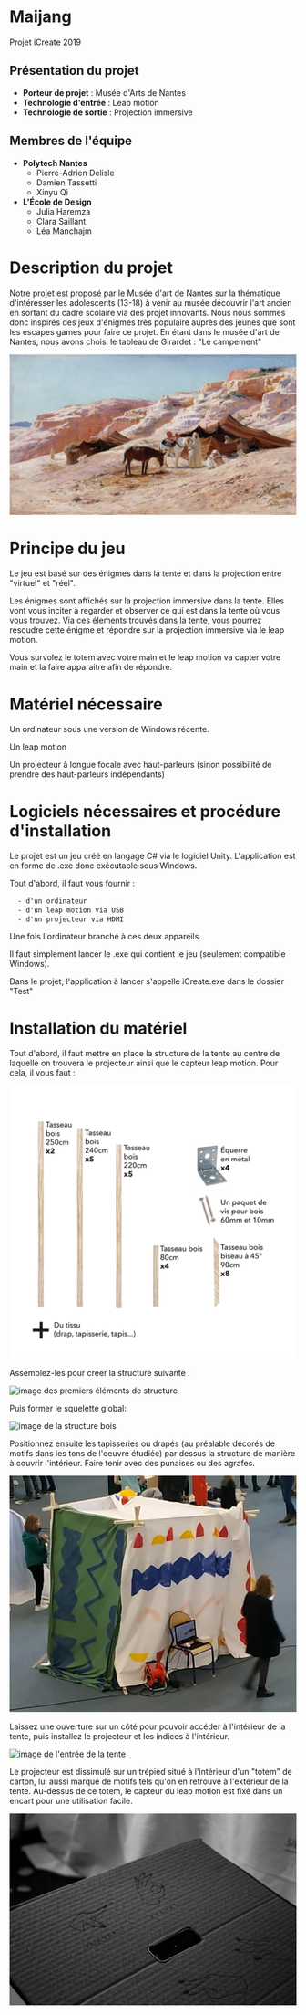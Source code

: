 # Maijang

Projet iCreate 2019

## Présentation du projet

- **Porteur de projet** : Musée d'Arts de Nantes
- **Technologie d'entrée** : Leap motion
- **Technologie de sortie** : Projection immersive

## Membres de l'équipe

- **Polytech Nantes**
  - Pierre-Adrien Delisle
  - Damien Tassetti
  - Xinyu Qi
- **L'École de Design**
  - Julia Haremza
  - Clara Saillant
  - Léa Manchajm

# Description du projet 
    
  Notre projet est proposé par le Musée d'art de Nantes sur la thématique d'intéresser les adolescents (13-18) à venir au musée découvrir l'art ancien en sortant du cadre scolaire via des projet innovants.
  Nous nous sommes donc inspirés des jeux d'énigmes très populaire auprès des jeunes que sont les escapes games pour faire ce projet. En étant dans le musée d'art de Nantes, nous avons choisi le tableau de Girardet : "Le campement"
    
  ![alt text](https://github.com/PierreAdrienDelisle/iCreate/blob/master/Assets/PNG/PeinturePNG.png)
    
    
# Principe du jeu
  Le jeu est basé sur des énigmes dans la tente et dans la projection entre "virtuel" et "réel".
  
  Les énigmes sont affichés sur la projection immersive dans la tente. Elles vont vous inciter à regarder et observer ce qui est dans la tente où vous vous trouvez. Via ces élements trouvés dans la tente, vous pourrez résoudre cette énigme et répondre sur la projection immersive via le leap motion.
  
  Vous survolez le totem avec votre main et le leap motion va capter votre main et la faire apparaitre afin de répondre.


#  Matériel nécessaire
  Un  ordinateur sous une version de Windows récente.
  
  Un leap motion
  
  Un projecteur à longue focale avec haut-parleurs (sinon possibilité de prendre des haut-parleurs indépendants)
  

# Logiciels nécessaires et procédure d'installation
  Le projet est un jeu créé en langage C# via le logiciel Unity.
  L'application est en forme de .exe donc exécutable sous Windows.
  
  Tout d'abord, il faut vous fournir :
  
      - d'un ordinateur
      - d'un leap motion via USB
      - d'un projecteur via HDMI
      
 Une fois l'ordinateur branché à ces deux appareils. 
 
 Il faut simplement lancer le .exe qui contient le jeu (seulement compatible Windows).
 
 Dans le projet, l'application à lancer s'appelle iCreate.exe dans le dossier "Test"
 
# Installation du matériel
  Tout d'abord, il faut mettre en place la structure de la tente au centre de laquelle on trouvera le projecteur ainsi que le capteur leap motion. Pour cela, il vous faut :
  
  ![image de tasseaux de bois, vis et équerre en métal](https://github.com/PierreAdrienDelisle/iCreate/blob/master/Assets/PNG/readme/materiel.jpg)
  
  Assemblez-les pour créer la structure suivante :
  
  ![image des premiers éléments de structure](https://github.com/PierreAdrienDelisle/iCreate/blob/master/Assets/PNG/readme/installation_structure_1.jpg)
  
  Puis former le squelette global:
  
  ![image de la structure bois](https://github.com/PierreAdrienDelisle/iCreate/blob/master/Assets/PNG/readme/installation_structure_2.jpg)
  
  Positionnez ensuite les tapisseries ou drapés (au préalable décorés de motifs dans les tons de l'oeuvre étudiée) par dessus la structure de manière à couvrir l'intérieur. Faire tenir avec des punaises ou des agrafes.
  
  ![image des drapés recouvrant la structure](https://github.com/PierreAdrienDelisle/iCreate/blob/master/Assets/PNG/readme/vue_arriere.jpg)
  
  Laissez une ouverture sur un côté pour pouvoir accéder à l'intérieur de la tente, puis installez le projecteur et les indices à l'intérieur.
  
  ![image de l'entrée de la tente](https://github.com/PierreAdrienDelisle/iCreate/blob/master/Assets/PNG/readme/vue_avant.jpg)
  
  Le projecteur est dissimulé sur un trépied situé à l'intérieur d'un "totem" de carton, lui aussi marqué de motifs tels qu'on en retrouve à l'extérieur de la tente. Au-dessus de ce totem, le capteur du leap motion est fixé dans un encart pour une utilisation facile.

  ![image du haut du totem](https://github.com/PierreAdrienDelisle/iCreate/blob/master/Assets/PNG/readme/totem_haut.jpg)
